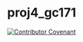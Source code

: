 # proj4_gc171

[![Contributor Covenant](https://img.shields.io/badge/Contributor%20Covenant-v2.0%20adopted-ff69b4.svg)](code_of_conduct.md) 
